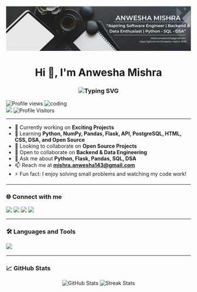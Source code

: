 ![logo](https://github.com/Anwesha-mishra-9090/Anwesha-mishra-9090/blob/main/Black%20and%20White%20Simple%20Art%20Director%20LinkedIn%20Banner.jpg)

<h1 align="center">Hi 👋, I'm Anwesha Mishra</h1>
<h3 align="center"><img src="https://readme-typing-svg.demolab.com?font=Fira+Code&size=22&pause=1000&width=435&lines=Aspiring+Backend+Developer;Software+Developer;Data+Engineer+from+India" alt="Typing SVG" /></h3>

<img align="right" alt="coding" width="400" src="https://user-images.githubusercontent.com/74038190/212747903-e9bdf048-2dc8-41f9-b973-0e72ff07bfba.gif">

<p align="left"> 
  <img src="https://komarev.com/ghpvc/?username=anwesha-mishra-9090&label=Profile%20views&color=0e75b6&style=flat" alt="Profile views" /> 
  <img src="https://img.shields.io/github/followers/anwesha-mishra-9090?label=Followers&style=social" />
  <img src="https://img.shields.io/badge/Visitors-1D9BF0?style=flat&logo=github" alt="Profile Visitors" />
</p>

---

- 🔭 Currently working on **Exciting Projects**
- 🌱 Learning **Python, NumPy, Pandas, Flask, API, PostgreSQL, HTML, CSS, DSA, and Open Source**
- 👯 Looking to collaborate on **Open Source Projects**
- 🤝 Open to collaborate on **Backend & Data Engineering**
- 💬 Ask me about **Python, Flask, Pandas, SQL, DSA**
- 📫 Reach me at **[mishra.anwesha143@gmail.com](mailto:mishra.anwesha143@gmail.com)**
- ⚡ Fun fact: I enjoy solving small problems and watching my code work!

---

<h3 align="left">🌐 Connect with me</h3>
<p align="left">
  <a href="https://stackoverflow.com/users/30472215" target="_blank"><img src="https://img.shields.io/badge/Stack%20Overflow-FE7A16?style=for-the-badge&logo=stackoverflow&logoColor=white" /></a>
  <a href="https://www.hackerrank.com/@mishra_anwesha11" target="_blank"><img src="https://img.shields.io/badge/Hackerrank-2EC866?style=for-the-badge&logo=HackerRank&logoColor=white" /></a>
  <a href="https://www.leetcode.com/anweshamishra123" target="_blank"><img src="https://img.shields.io/badge/LeetCode-FFA116?style=for-the-badge&logo=leetcode&logoColor=black" /></a>
  <a href="https://auth.geeksforgeeks.org/user/@anwesharicvt61/profile" target="_blank"><img src="https://img.shields.io/badge/GeeksforGeeks-0F9D58?style=for-the-badge&logo=geeksforgeeks&logoColor=white" /></a>
</p>

---

<h3 align="left">🛠 Languages and Tools</h3>
<p align="left">
  <img src="https://skillicons.dev/icons?i=python,flask,postgresql,mysql,mongodb,nodejs,express,java,js,ts,html,css,bootstrap,git,aws,redux,pandas,numpy,django,tensorflow,pytorch" />
</p>

---

<h3 align="left">📈 GitHub Stats</h3>

<p align="center">
  <img src="https://github-readme-stats.vercel.app/api?username=anwesha-mishra-9090&show_icons=true&theme=radical&count_private=true" alt="GitHub Stats" />
  <img src="https://github-readme-streak-stats.herokuapp.com?user=anwesha-mishra-9090&theme=radical" alt="Streak Stats" />
  <img src="https://github-readme-stats.vercel.app/api/top-langs?username=anwesha-mishra-9090&
